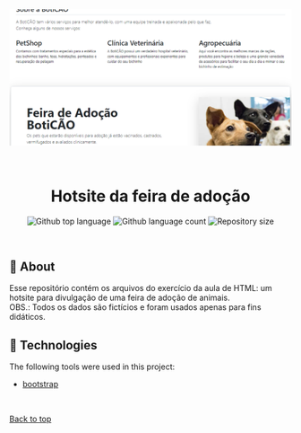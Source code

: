 <div align="center" id="top"> 
  <img src="img/img-4.png" alt="Html" />

  &#xa0;

</div>

<h1 align="center">Hotsite da feira de adoção</h1>

<p align="center">
  <img alt="Github top language" src="https://img.shields.io/github/languages/top/{{rss-ptk}}/aula-html-petshop?color=56BEB8">

  <img alt="Github language count" src="https://img.shields.io/github/languages/count/{{rss-ptk}}/aula-html-petshop?color=56BEB8">

  <img alt="Repository size" src="https://img.shields.io/github/repo-size/{{rss-ptk}}/aula-html-petshop?color=56BEB8">
</p>

<!-- Status -->

<!-- <h4 align="center"> 
	🚧  Html 🚀 Under construction...  🚧
</h4> 

<hr> -->

<br>

## :dart: About ##

Esse repositório contém os arquivos do exercício da aula de HTML: um hotsite para divulgação de uma feira de adoção de animais.\
OBS.: Todos os dados são fictícios e foram usados apenas para fins didáticos.

## :rocket: Technologies ##

The following tools were used in this project:

- [bootstrap](https://getbootstrap.com/)

&#xa0;

<a href="#top">Back to top</a>

